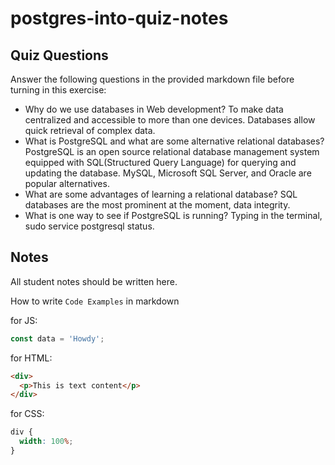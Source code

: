 # postgres-into-quiz-notes

## Quiz Questions

Answer the following questions in the provided markdown file before turning in this exercise:

- Why do we use databases in Web development?
  To make data centralized and accessible to more than one devices.
  Databases allow quick retrieval of complex data.
- What is PostgreSQL and what are some alternative relational databases?
  PostgreSQL is an open source relational database management system equipped with SQL(Structured Query Language) for querying and updating the database.
  MySQL, Microsoft SQL Server, and Oracle are popular alternatives.
- What are some advantages of learning a relational database?
  SQL databases are the most prominent at the moment, data integrity.
- What is one way to see if PostgreSQL is running?
  Typing in the terminal, sudo service postgresql status.

## Notes

All student notes should be written here.

How to write `Code Examples` in markdown

for JS:

```javascript
const data = 'Howdy';
```

for HTML:

```html
<div>
  <p>This is text content</p>
</div>
```

for CSS:

```css
div {
  width: 100%;
}
```
